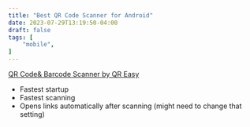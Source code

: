 ```yaml
---
title: "Best QR Code Scanner for Android"
date: 2023-07-29T13:19:50-04:00
draft: false
tags: [
    "mobile",
]
---
```


[QR Code& Barcode Scanner by QR Easy](https://play.google.com/store/apps/details?id=com.camvision.qrcode.barcode.reader)

- Fastest startup
- Fastest scanning
- Opens links automatically after scanning (might need to change that setting)
